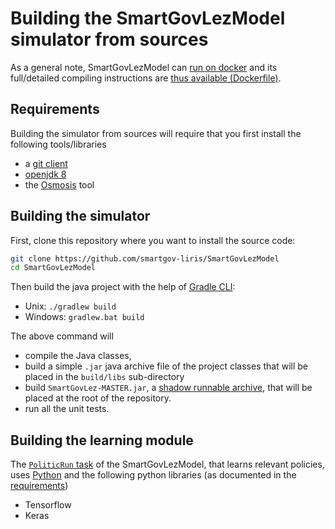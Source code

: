 # Building the SmartGovLezModel simulator from sources

As a general note, SmartGovLezModel can 
[run on docker](https://github.com/smartgov-liris/SmartGov-docker/tree/master/SmartGovLezModel)
and its full/detailed compiling instructions are
[thus available (Dockerfile)](https://github.com/smartgov-liris/SmartGov-docker/blob/master/SmartGovLezModel/Context/dockerfile).

## Requirements

Building the simulator from sources will require that you first install the
following tools/libraries

* a [git client](https://en.wikipedia.org/wiki/Git#Implementations)
* [openjdk 8](https://openjdk.java.net/install/)
* the [Osmosis](https://github.com/openstreetmap/osmosis) tool

## Building the simulator

First, clone this repository where you want to install the source code:

```bash
git clone https://github.com/smartgov-liris/SmartGovLezModel
cd SmartGovLezModel
```

Then build the java project with the help of [Gradle CLI](https://docs.gradle.org/current/userguide/command_line_interface.html):

* Unix: `./gradlew build`
* Windows: `gradlew.bat build`

The above command will

* compile the Java classes,
* build a simple `.jar` java archive file of the project classes that will
   be placed in the `build/libs` sub-directory
* build `SmartGovLez-MASTER.jar`, a [shadow runnable archive](https://imperceptiblethoughts.com/shadow/introduction/), that will be placed at the
 root of the repository.
* run all the unit tests.

## Building the learning module

The [`PoliticRun` task](documentation/README.md#politic-run) of the SmartGovLezModel, that learns relevant policies, uses [Python](https://www.python.org/) and the following python libraries (as documented in the [requirements](../extsrc/requirements.txt))

* Tensorflow
* Keras
